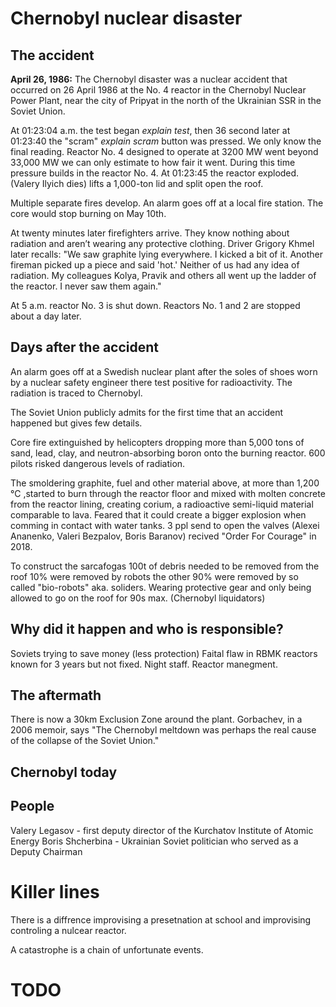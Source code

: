 # Chernobyl nuclear disaster

## The accident
**April 26, 1986:**
The Chernobyl disaster was a nuclear accident that occurred on 26 April 1986 at the No. 4 reactor in the Chernobyl Nuclear Power Plant, near the city of Pripyat in the north of the Ukrainian SSR in the Soviet Union.

At 01:23:04 a.m. the test began *explain test*, then 36 second later at 01:23:40 the "scram" *explain scram* button was pressed. We only know the final reading. Reactor No. 4 designed to operate at 3200 MW went beyond 33,000 MW we can only estimate to how fair it went. During this time pressure builds in the reactor No. 4. At 01:23:45 the reactor exploded. (Valery Ilyich dies) lifts a 1,000-ton lid and split open the roof.

Multiple separate fires develop. An alarm goes off at a local fire station.
The core would stop burning on May 10th.

At twenty minutes later firefighters arrive. They know nothing about radiation and aren’t wearing any protective clothing. Driver Grigory Khmel later recalls: "We saw graphite lying everywhere. I kicked a bit of it. Another fireman picked up a piece and said 'hot.' Neither of us had any idea of radiation. My colleagues Kolya, Pravik and others all went up the ladder of the reactor. I never saw them again."

At 5 a.m. reactor No. 3 is shut down. Reactors No. 1 and 2 are stopped about a day later.

## Days after the accident 
An alarm goes off at a Swedish nuclear plant after the soles of shoes worn by a nuclear safety engineer there test positive for radioactivity. The radiation is traced to Chernobyl.

The Soviet Union publicly admits for the first time that an accident happened but gives few details.

Core fire extinguished by helicopters dropping more than 5,000 tons of sand, lead, clay, and neutron-absorbing boron onto the burning reactor. 600  pilots risked dangerous levels of radiation.

The smoldering graphite, fuel and other material above, at more than 1,200 °C ,started to burn through the reactor floor and mixed with molten concrete from the reactor lining, creating corium, a radioactive semi-liquid material comparable to lava. Feared that it could create a bigger explosion when comming in contact with water tanks. 3 ppl send to open the valves (Alexei Ananenko, Valeri Bezpalov, Boris Baranov) recived "Order For Courage" in 2018.

To construct the sarcafogas 100t of debris needed to be removed from the roof 10% were removed by robots the other 90% were removed by so called "bio-robots" aka. soliders.
Wearing protective gear and only being allowed to go on the roof for 90s max.
(Chernobyl liquidators)

## Why did it happen and who is responsible?
Soviets trying to save money (less protection)
Faital flaw in RBMK reactors known for 3 years but not fixed.
Night staff.
Reactor manegment.

## The aftermath
There is now a 30km Exclusion Zone around the plant.
Gorbachev, in a 2006 memoir, says "The Chernobyl meltdown was perhaps the real cause of the collapse of the Soviet Union."

## Chernobyl today

## People
Valery Legasov - first deputy director of the Kurchatov Institute of Atomic Energy
Boris Shcherbina - Ukrainian Soviet politician who served as a Deputy Chairman



# Killer lines
There is a diffrence improvising a presetnation at school and improvising controling a nulcear reactor.

A catastrophe is a chain of unfortunate events.


# TODO
